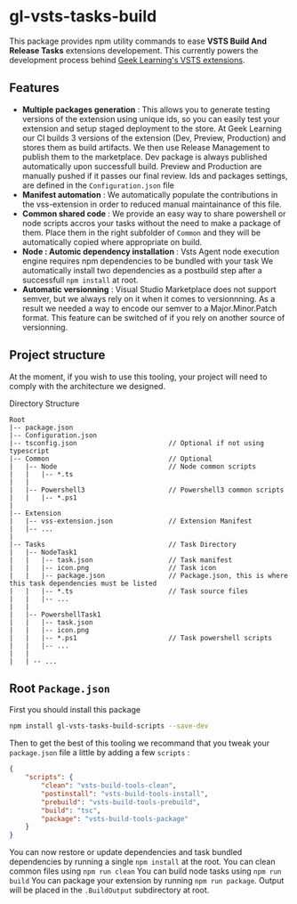 # gl-vsts-tasks-build

This package provides npm utility commands to ease **VSTS Build And Release Tasks** extensions developement.
This currently powers the development process behind [Geek Learning's VSTS extensions](https://marketplace.visualstudio.com/search?term=publisher%3A%22Geek%20Learning%22&target=VSTS&sortBy=Relevance).

## Features

* **Multiple packages generation** : This allows you to generate testing versions of the extension using unique ids, so you can easily
test your extension and setup staged deployment to the store. At Geek Learning our CI builds 3 versions of the extension 
(Dev, Preview, Production) and stores them as build artifacts. We then use Release Management to publish them to the marketplace.
Dev package is always published automatically upon successfull build. Preview and Production are manually pushed if it passes our
final review. Ids and packages settings, are defined in the `Configuration.json` file
* **Manifest automation** : We automatically populate the contributions in the vss-extension in order to reduced manual maintainance
of this file.
* **Common shared code** : We provide an easy way to share powershell or node scripts accros your tasks without the need to make a 
package of them. Place them in the right subfolder of `Common` and they will be automatically copied where appropriate on build.
* **Node : Automic dependency installation** : Vsts Agent node execution engine requires npm dependencies to be bundled with your task
We automatically install two dependencies as a postbuild step after a successfull `npm install` at root.
* **Automatic versionning** : Visual Studio Marketplace does not support semver, but we always rely on it when it comes to versionnning.
As a result we needed a way to encode our semver to a Major.Minor.Patch format. This feature can be switched of if you rely on another
source of versionning.

## Project structure

At the moment, if you wish to use this tooling, your project will need to comply with the architecture we designed.

Directory Structure
```
Root
|-- package.json
|-- Configuration.json
|-- tsconfig.json                       // Optional if not using typescript
|-- Common                              // Optional
|   |-- Node                            // Node common scripts
|   |   |-- *.ts                        
|   |
|   |-- Powershell3                     // Powershell3 common scripts
|   |   |-- *.ps1
|
|-- Extension
|   |-- vss-extension.json              // Extension Manifest
|   |-- ...
|
|-- Tasks                               // Task Directory
|   |-- NodeTask1
|   |   |-- task.json                   // Task manifest
|   |   |-- icon.png                    // Task icon
|   |   |-- package.json                // Package.json, this is where this task dependencies must be listed 
|   |   |-- *.ts                        // Task source files
|   |   |-- ...
|   |
|   |-- PowershellTask1
|   |   |-- task.json
|   |   |-- icon.png
|   |   |-- *.ps1                       // Task powershell scripts
|   |   |-- ...
|   |
|   | -- ...
```

## Root `Package.json`

First you should install this package

```bash
npm install gl-vsts-tasks-build-scripts --save-dev
```

Then to get the best of this tooling we recommand that you tweak your `package.json` file a little by adding a few `scripts` :
```json
{
    "scripts": {
        "clean": "vsts-build-tools-clean",
        "postinstall": "vsts-build-tools-install",
        "prebuild": "vsts-build-tools-prebuild",
        "build": "tsc",
        "package": "vsts-build-tools-package"
    }
}
```

You can now restore or update dependencies and task bundled dependencies by running a single `npm install` at the root.
You can clean common files using `npm run clean`
You can build node tasks using `npm run build`
You can package your extension by running `npm run package`. Output will be placed in the `.BuildOutput` subdirectory at root.


